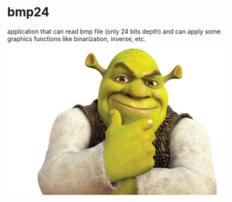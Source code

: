 # bmp24
application that can read bmp file (only 24 bits depth) and can apply some graphics functions like binarization, inverse, etc.

<img src="images/shrek.bmp">